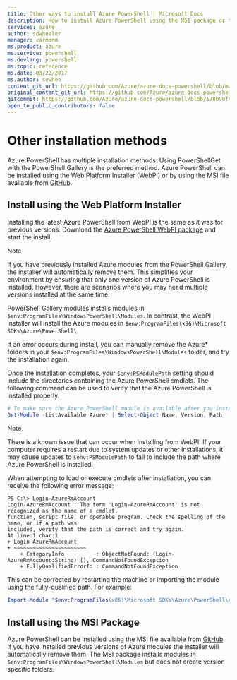 ```yaml
---
title: Other ways to install Azure PowerShell | Microsoft Docs
description: How to install Azure PowerShell using the MSI package or the Web Platform Installer.
services: azure
author: sdwheeler
manager: carmonm
ms.product: azure
ms.service: powershell
ms.devlang: powershell
ms.topic: reference
ms.date: 03/22/2017
ms.author: sewhee
content_git_url: https://github.com/Azure/azure-docs-powershell/blob/master/azureps-cmdlets-docs/ResourceManager/docs-conceptual/other-install.md
original_content_git_url: https://github.com/Azure/azure-docs-powershell/blob/master/azureps-cmdlets-docs/ResourceManager/docs-conceptual/other-install.md
gitcommit: https://github.com/Azure/azure-docs-powershell/blob/178b98f94e9523bc6d743a48ea40ce379bb5bbdc
open_to_public_contributors: false
---
```


# Other installation methods

Azure PowerShell has multiple installation methods. Using PowerShellGet with the PowerShell Gallery
is the preferred method. Azure PowerShell can be installed using the Web Platform Installer (WebPI)
or by using the MSI file available from
[GitHub](https://github.com/Azure/azure-powershell/releases/latest).

## Install using the Web Platform Installer

Installing the latest Azure PowerShell from WebPI is the same as it was for previous versions.
Download the [Azure PowerShell WebPI package](http://aka.ms/webpi-azps) and start the install.

> [!NOTE]
> If you have previously installed Azure modules from the PowerShell Gallery, the installer
> will automatically remove them. This simplifies your environment by ensuring that only one version
> of Azure PowerShell is installed. However, there are scenarios where you may need multiple
> versions installed at the same time.
>
> PowerShell Gallery modules installs modules in
> `$env:ProgramFiles\WindowsPowerShell\Modules`. In contrast, the WebPI installer will
> install the Azure modules in `$env:ProgramFiles(x86)\Microsoft SDKs\Azure\PowerShell\`.
>
> If an error occurs during install, you can manually remove the Azure* folders in your
> `$env:ProgramFiles\WindowsPowerShell\Modules` folder, and try the installation again.

Once the installation completes, your `$env:PSModulePath` setting should include the directories
containing the Azure PowerShell cmdlets. The following command can be used to verify that the Azure
PowerShell is installed properly.

```powershell
# To make sure the Azure PowerShell module is available after you install
Get-Module -ListAvailable Azure* | Select-Object Name, Version, Path
```

> [!NOTE]
> There is a known issue that can occur when installing from WebPI. If your computer requires a
restart due to system updates or other installations, it may cause updates to `$env:PSModulePath` to
fail to include the path where Azure PowerShell is installed.

When attempting to load or execute cmdlets after installation, you can receive the following error
message:

```
PS C:\> Login-AzureRmAccount
Login-AzureRmAccount : The term 'Login-AzureRmAccount' is not recognized as the name of a cmdlet,
function, script file, or operable program. Check the spelling of the name, or if a path was
included, verify that the path is correct and try again.
At line:1 char:1
+ Login-AzureRmAccount
+ ~~~~~~~~~~~~~~~~~~~~~~~
    + CategoryInfo          : ObjectNotFound: (Login-AzureRmAccount:String) [], CommandNotFoundException
    + FullyQualifiedErrorId : CommandNotFoundException
```

This can be corrected by restarting the machine or importing the module using the fully-qualified
path. For example:

```powershell
Import-Module "$env:ProgramFiles(x86)\Microsoft SDKs\Azure\PowerShell\AzureRM.psd1"
```

## Install using the MSI Package

Azure PowerShell can be installed using the MSI file available from
[GitHub](https://github.com/Azure/azure-powershell/releases/latest). If you have installed previous
versions of Azure modules the installer will automatically remove them. The MSI package installs
modules in `$env:ProgramFiles\WindowsPowerShell\Modules` but does not create version specific
folders.
